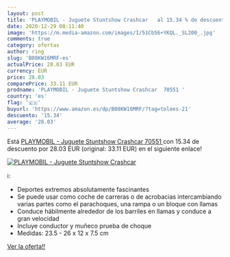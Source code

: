 ```yaml
---
layout: post
title: 'PLAYMOBIL - Juguete Stuntshow Crashcar   al 15.34 % de descuento'
date: 2020-12-29 08:11:40
image: 'https://m.media-amazon.com/images/I/51Cb56+YKQL._SL200_.jpg'
comments: true
category: ofertas
author: ring
slug: 'B08KW16MRF-es'
actualPrice: 28.03 EUR
currency: EUR
price: 28.03
comparePrice: 33.11 EUR
prodname: 'PLAYMOBIL - Juguete Stuntshow Crashcar  70551 '
country: 'es'
flag: '🇪🇸'
buyurl: 'https://www.amazon.es/dp/B08KW16MRF/?tag=tolees-21'
descuento: '15.34'
average: '28.03'
---
```


Está [PLAYMOBIL - Juguete Stuntshow Crashcar  70551 ](https://www.amazon.es/dp/B08KW16MRF/?tag=tolees-21) con 15.34 de descuento por 28.03 EUR (original: 33.11 EUR) en el siguiente enlace!

[![PLAYMOBIL - Juguete Stuntshow Crashcar  ](https://m.media-amazon.com/images/I/51Cb56+YKQL._SL200_.jpg)](https://www.amazon.es/dp/B08KW16MRF/?tag=tolees-21)

ℹ️:

- Deportes extremos absolutamente fascinantes
- Se puede usar como coche de carreras o de acrobacias intercambiando varias partes como el parachoques, una rampa o un bloque con llamas
- Conduce hábilmente alrededor de los barriles en llamas y conduce a gran velocidad
- Incluye conductor y muñeco prueba de choque
- Medidas: 23.5 - 26 x 12 x 7.5 cm

[Ver la oferta!!](https://www.amazon.es/dp/B08KW16MRF/?tag=tolees-21)
